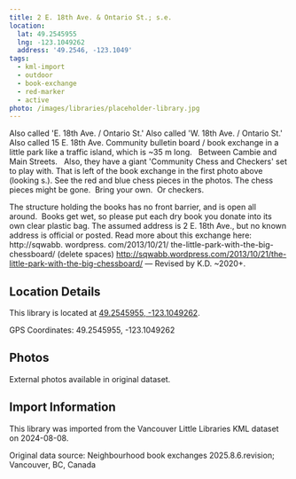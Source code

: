 ```yaml
---
title: 2 E. 18th Ave. & Ontario St.; s.e.
location:
  lat: 49.2545955
  lng: -123.1049262
  address: '49.2546, -123.1049'
tags:
  - kml-import
  - outdoor
  - book-exchange
  - red-marker
  - active
photo: /images/libraries/placeholder-library.jpg
---
```

Also called 'E. 18th Ave. / Ontario St.'
Also called 'W. 18th Ave. / Ontario St.'
Also called 15 E. 18th Ave.
Community bulletin board / book exchange 
in a little park like a traffic island,
which is ~35 m long.  
Between Cambie and Main Streets.  
Also, they have a giant 'Community Chess and Checkers' set to play with.
That is left of the book exchange
in the first photo above (looking s.).
See the red and blue chess pieces in the photos.
The chess pieces might be gone.  
Bring your own.  Or checkers.

The structure holding the books has no front barrier, and is open all around.  Books get wet, so please put each dry book you donate into its own clear plastic bag.
The assumed address is 2 E. 18th Ave., but no known address is official or posted.
Read more about this exchange here:
http://sqwabb. wordpress. com/2013/10/21/ the-little-park-with-the-big-chessboard/ (delete spaces)
http://sqwabb.wordpress.com/2013/10/21/the-little-park-with-the-big-chessboard/
— Revised by K.D. ~2020+.

## Location Details

This library is located at [49.2545955, -123.1049262](https://www.google.com/maps?q=49.2545955,-123.1049262).

GPS Coordinates: 49.2545955, -123.1049262

## Photos

External photos available in original dataset.

## Import Information

This library was imported from the Vancouver Little Libraries KML dataset on 2024-08-08.

Original data source: Neighbourhood book exchanges 2025.8.6.revision; Vancouver, BC, Canada
